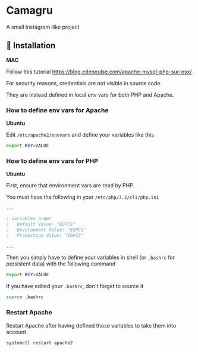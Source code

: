 # Camagru

A small Instagram-like project

## 🔧 Installation

**MAC**

Follow this tutorial https://blog.edenpulse.com/apache-mysql-php-sur-osx/

For security reasons, credentials are not visible in source code.

They are instead defined in local env vars for both PHP and Apache.

### **How to define env vars for Apache**

**Ubuntu**

Edit `/etc/apache2/envvars` and define your variables like this

```bash
export KEY=VALUE
```

### **How to define env vars for PHP**

**Ubuntu**

First, ensure that environment vars are read by PHP.

You must have the following in your `/etc/php/7.2/cli/php.ini`

```ini
...

; variables_order
;   Default Value: "EGPCS"
;   Development Value: "EGPCS"
;   Production Value: "EGPCS"

...
```

Then you simply have to define your variables in shell (or `.bashrc` for persistent data) with the following command

```bash
export KEY=VALUE
```

If you have edited your `.bashrc`, don't forget to source it

```bash
source .bashrc
```

### **Restart Apache**

Restart Apache after having defined those variables to take them into account

```bash
systemctl restart apache2
```
